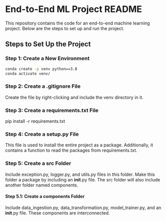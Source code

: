 # End-to-End ML Project README

This repository contains the code for an end-to-end machine learning project. Below are the steps to set up and run the project.

## Steps to Set Up the Project

### Step 1: Create a New Environment

```bash
conda create -p venv python==3.8
conda activate venv/
```


### Step 2: Create a .gitignore File
Create the file by right-clicking and include the venv directory in it.


### Step 3: Create a requirements.txt File
pip install -r requirements.txt


### Step 4: Create a setup.py File
This file is used to install the entire project as a package. Additionally, it contains a function to read the packages from requirements.txt.

### Step 5: Create a src Folder
Include exception.py, logger.py, and utils.py files in this folder. Make this folder a package by including an __init__.py file. The src folder will also include another folder named components.

#### Step 5.1: Create a components Folder
Include data_ingestion.py, data_transformation.py, model_trainer.py, and an __init__.py file. These components are interconnected.


